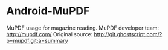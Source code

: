 Android-MuPDF
=============

MuPDF usage for magazine reading.
MuPDF developer team: http://mupdf.com/
Original source: http://git.ghostscript.com/?p=mupdf.git;a=summary
